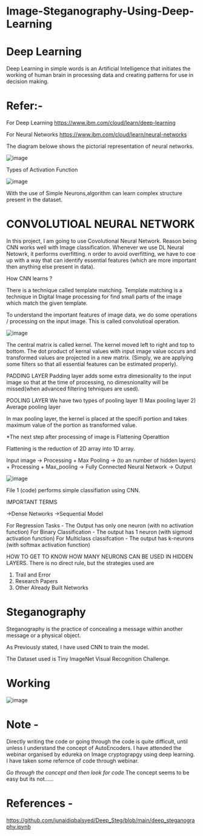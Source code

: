 # Image-Steganography-Using-Deep-Learning

# Deep Learning
Deep Learning in simple words is an Artificial Intelligence that initiates the working of human brain in processing data and creating patterns for use in decision making.

# Refer:-

For Deep Learning
https://www.ibm.com/cloud/learn/deep-learning

For Neural Networks
https://www.ibm.com/cloud/learn/neural-networks

The diagram belowe shows the pictorial representation of neural networks.

![image](https://user-images.githubusercontent.com/64018679/127902156-59a1c4b5-2ba5-4bfe-aac7-8e0da3379dd0.png)

Types of Activation Function

![image](https://user-images.githubusercontent.com/64018679/127903310-8ea306ff-8994-4721-b00e-42c46229ee7b.png)

With the use of Simple Neurons,algorithm can learn complex structure present in the dataset.

# CONVOLUTIOAL NEURAL NETWORK

In this project, I am going to use Covolutional Neural Network. Reason being CNN works well with Image classification.
Whenever we use DL Neural Netowrk, it performs overfitting. n order to avoid overfitting, we have to coe up with a way that can identify essential features (which are more important then anything else present in data).

How CNN learns ?

There is a technique called template matching. Template matching is a technique in Digital Image processing for find small parts of the image which match the given template.

To understand the important features of image data, we do some operations / processing on the input image. This is called convolutioal operation.

![image](https://user-images.githubusercontent.com/64018679/127906018-9118d29d-d71d-46f8-8395-1b022554feef.png)

The central matrix is called kernel. The kernel moved left to right and top to bottom. The dot product of kernal values with input image value occurs and transformed values are projected in a new matrix. (Simply, we are applying some filters so that all essential features can  be  estimated properly). 

PADDING LAYER
Padding layer adds some extra dimesionality to the input image so that at the time of processing, no dimesnionality will be missed(when advanced filtering tehniques are used).

POOLING LAYER
We have two types of pooling layer 1) Max pooling layer  2) Average pooling layer

In max pooling layer, the kernel is placed at the specifi portion and takes maximum value of the portion as transformed value.

*The next step after processing of image is Flattening Operattion

Flattening is the reduction of 2D array into 1D array.

Input image -> Processing + Max Pooling -> (to an number of hidden layers) + Processing + Max_pooling -> Fully Connected Neural Network -> Output

![image](https://user-images.githubusercontent.com/64018679/127907611-1e701b20-eddb-4ebf-a6ca-5d5a07e461ae.png)


File 1 (code) performs simple classifiation using CNN.

IMPORTANT TERMS

->Dense Networks
->Sequential Model

For Regression Tasks - The Output has only one neuron (with no activation function)
For Binary Classification - The output has 1 neuron (with sigmoid activation function)
For Multiclass classifcation - The output has k-neurons (with softmax activation function)

HOW TO GET TO KNOW HOW MANY NEURONS CAN BE USED IN HIDDEN LAYERS.
There is no direct rule, but the strategies used are
1) Trail and Error
2) Research Papers
3) Other Already Built Networks


# Steganography

Steganography is the practice of concealing a message within another message or a physical object. 

As Previously stated, I have used CNN to train the model.

The Dataset used is Tiny ImageNet Visual Recognition Challenge.

# Working

![image](https://user-images.githubusercontent.com/64018679/128412253-ba7a7324-2712-4e5f-af36-0cf62f467957.png)

# Note - 

Directly writing the code or going through the code is quite difficult, until unless I understand the concept of AutoEncoders. I have attended the webinar organised by edureka on Image cryptograpgy using deep learning. I have taken some refernce of code through webinar.

*Go through the concept and then look for code*
The concept seems to be easy but its not......

# References -

https://github.com/junaidiqbalsyed/Deep_Steg/blob/main/deep_steganography.ipynb


